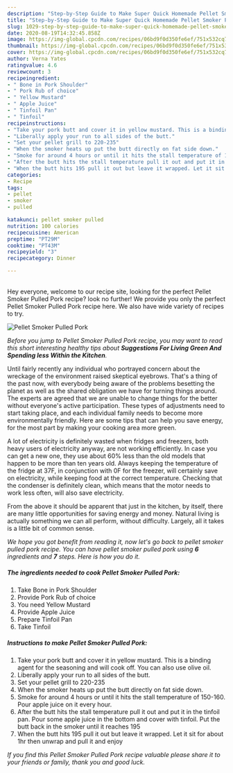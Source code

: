 ```yaml
---
description: "Step-by-Step Guide to Make Super Quick Homemade Pellet Smoker Pulled Pork"
title: "Step-by-Step Guide to Make Super Quick Homemade Pellet Smoker Pulled Pork"
slug: 1029-step-by-step-guide-to-make-super-quick-homemade-pellet-smoker-pulled-pork
date: 2020-08-19T14:32:45.858Z
image: https://img-global.cpcdn.com/recipes/06bd9f0d350fe6ef/751x532cq70/pellet-smoker-pulled-pork-recipe-main-photo.jpg
thumbnail: https://img-global.cpcdn.com/recipes/06bd9f0d350fe6ef/751x532cq70/pellet-smoker-pulled-pork-recipe-main-photo.jpg
cover: https://img-global.cpcdn.com/recipes/06bd9f0d350fe6ef/751x532cq70/pellet-smoker-pulled-pork-recipe-main-photo.jpg
author: Verna Yates
ratingvalue: 4.6
reviewcount: 3
recipeingredient:
- " Bone in Pork Shoulder"
- " Pork Rub of choice"
- " Yellow Mustard"
- " Apple Juice"
- " Tinfoil Pan"
- " Tinfoil"
recipeinstructions:
- "Take your pork butt and cover it in yellow mustard. This is a binding agent for the seasoning and will cook off. You can also use olive oil."
- "Liberally apply your run to all sides of the butt."
- "Set your pellet grill to 220-235"
- "When the smoker heats up put the butt directly on fat side down."
- "Smoke for around 4 hours or until it hits the stall temperature of 150-160. Pour apple juice on it every hour."
- "After the butt hits the stall temperature pull it out and put it in the tinfoil pan. Pour some apple juice in the bottom and cover with tinfoil. Put the butt back in the smoker until it reaches 195"
- "When the butt hits 195 pull it out but leave it wrapped. Let it sit for about 1hr then unwrap and pull it and enjoy"
categories:
- Recipe
tags:
- pellet
- smoker
- pulled

katakunci: pellet smoker pulled 
nutrition: 100 calories
recipecuisine: American
preptime: "PT29M"
cooktime: "PT43M"
recipeyield: "3"
recipecategory: Dinner

---
```

<br>
Hey everyone, welcome to our recipe site, looking for the perfect Pellet Smoker Pulled Pork recipe? look no further! We provide you only the perfect Pellet Smoker Pulled Pork recipe here. We also have wide variety of recipes to try.
<br>


![Pellet Smoker Pulled Pork](https://img-global.cpcdn.com/recipes/06bd9f0d350fe6ef/751x532cq70/pellet-smoker-pulled-pork-recipe-main-photo.jpg)

<i>Before you jump to Pellet Smoker Pulled Pork recipe, you may want to read this short interesting healthy tips about 
<strong>Suggestions For Living Green And Spending less Within the Kitchen</strong>.</i>
</br>

Until fairly recently any individual who portrayed concern about the wreckage of the environment raised skeptical eyebrows. That's a thing of the past now, with everybody being aware of the problems besetting the planet as well as the shared obligation we have for turning things around. The experts are agreed that we are unable to change things for the better without everyone's active participation. These types of adjustments need to start taking place, and each individual family needs to become more environmentally friendly. Here are some tips that can help you save energy, for the most part by making your cooking area more green.

A lot of electricity is definitely wasted when fridges and freezers, both heavy users of electricity anyway, are not working efficiently. In case you can get a new one, they use about 60% less than the old models that happen to be more than ten years old. Always keeping the temperature of the fridge at 37F, in conjunction with 0F for the freezer, will certainly save on electricity, while keeping food at the correct temperature. Checking that the condenser is definitely clean, which means that the motor needs to work less often, will also save electricity.

From the above it should be apparent that just in the kitchen, by itself, there are many little opportunities for saving energy and money. Natural living is actually something we can all perform, without difficulty. Largely, all it takes is a little bit of common sense.


<i>We hope you got benefit from reading it, now let's go back to pellet smoker pulled pork recipe. You can have pellet smoker pulled pork using <strong>6</strong> ingredients and <strong>7</strong> steps. Here is how you do it.
</i>

##### The ingredients needed to cook Pellet Smoker Pulled Pork:

1. Take  Bone in Pork Shoulder
1. Provide  Pork Rub of choice
1. You need  Yellow Mustard
1. Provide  Apple Juice
1. Prepare  Tinfoil Pan
1. Take  Tinfoil


##### Instructions to make Pellet Smoker Pulled Pork:

1. Take your pork butt and cover it in yellow mustard. This is a binding agent for the seasoning and will cook off. You can also use olive oil.
1. Liberally apply your run to all sides of the butt.
1. Set your pellet grill to 220-235
1. When the smoker heats up put the butt directly on fat side down.
1. Smoke for around 4 hours or until it hits the stall temperature of 150-160. Pour apple juice on it every hour.
1. After the butt hits the stall temperature pull it out and put it in the tinfoil pan. Pour some apple juice in the bottom and cover with tinfoil. Put the butt back in the smoker until it reaches 195
1. When the butt hits 195 pull it out but leave it wrapped. Let it sit for about 1hr then unwrap and pull it and enjoy


<i>If you find this Pellet Smoker Pulled Pork recipe valuable please share it to your friends or family, thank you and good luck.</i>
